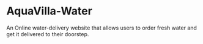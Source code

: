 # AquaVilla-Water
An Online water-delivery website that allows users to order fresh water and get it delivered to their doorstep.
